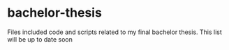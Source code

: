 # bachelor-thesis
Files included code and scripts related to my final bachelor thesis.
This list will be up to date soon
